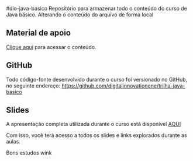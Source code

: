 #dio-java-basico
Repositório para armazenar todo o conteúdo do curso de Java básico.
Alterando o conteúdo do arquivo de forma local

## Material de apoio
[Clique aqui](https://glysns.gitbook.io/java-basico/sintaxe/terminal-e-argumentos) para acessar o conteúdo.

## GitHub
Todo código-fonte desenvolvido durante o curso foi versionado no GitHub, no seguinte endereço:
https://github.com/digitalinnovationone/trilha-java-basico 

## Slides
A apresentação completa utilizada durante o curso está disponível [AQUI](https://docs.google.com/presentation/d/1UCNtQfyKPnei-1Xs_pVyku8CPEMXRPbc/edit#slide=id.p4)

Com isso, você terá acesso a todos os slides e links explorados durante as aulas.

Bons estudos wink
